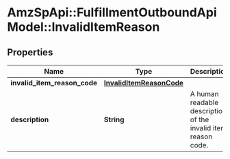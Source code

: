 # AmzSpApi::FulfillmentOutboundApiModel::InvalidItemReason

## Properties
Name | Type | Description | Notes
------------ | ------------- | ------------- | -------------
**invalid_item_reason_code** | [**InvalidItemReasonCode**](InvalidItemReasonCode.md) |  | 
**description** | **String** | A human readable description of the invalid item reason code. | 

